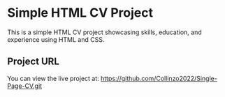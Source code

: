 # Simple HTML CV Project

This is a simple HTML CV project showcasing skills, education, and experience using HTML and CSS.

## Project URL
You can view the live project at: https://github.com/Collinzo2022/Single-Page-CV.git
